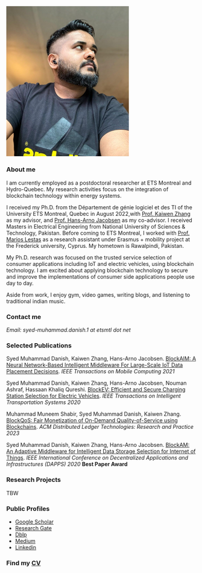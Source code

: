 
<img src="danish.png" width="325" height="397.5">

### **About me**
I am currently employed as a postdoctoral researcher at ETS Montreal and Hydro-Quebec. My research activities focus on the integration of blockchain technology within energy systems.

I received my Ph.D. from the Département de génie logiciel et des TI of the University ETS Montreal, Quebec in August 2022,with [Prof. Kaiwen Zhang](https://www.etsmtl.ca/en/research/professors/kzhang) as my advisor, and [Prof. Hans-Arno Jacobsen](https://www.ece.utoronto.ca/people/jacobsen-h-a/) as my co-advisor. I received Masters in Electrical Engineering from National University of Sciences & Technology, Pakistan. Before coming to ETS Montreal, I worked with [Prof. Marios Lestas](https://www.linkedin.com/in/marios-lestas-708aa5231/) as a research assistant under Erasmus + mobility project at the Frederick university, Cyprus. My hometown is Rawalpindi, Pakistan.

My Ph.D. research was focused on the trusted service selection of consumer applications including IoT and electric vehicles, using blockchain technology. I am excited about applying blockchain technology to secure and improve the implementations of consumer side applications people use day to day. 

Aside from work, I enjoy gym, video games, writing blogs, and listening to traditional indian music.

### **Contact me**

_Email:  syed-muhammad.danish.1 at etsmtl dot net_

### **Selected Publications**

Syed Muhammad Danish, Kaiwen Zhang, Hans-Arno Jacobsen. [BlockAIM: A Neural Network-Based Intelligent Middleware For Large-Scale IoT Data Placement Decisions](https://ieeexplore.ieee.org/document/9398554).
_IEEE Transactions on Mobile Computing 2021_

Syed Muhammad Danish, Kaiwen Zhang, Hans-Arno Jacobsen, Nouman Ashraf, Hassaan Khaliq Qureshi. [BlockEV:  Efficient and Secure Charging Station Selection for Electric Vehicles](https://ieeexplore.ieee.org/document/9310692).
_IEEE Transactions on Intelligent Transportation Systems 2020_

Muhammad Muneem Shabir, Syed Muhammad Danish, Kaiwen Zhang. [BlockQoS: Fair Monetization of On-Demand Quality-of-Service using Blockchains](https://dl.acm.org/doi/10.1145/3580284).
_ACM Distributed Ledger Technologies: Research and Practice 2023_

Syed Muhammad Danish, Kaiwen Zhang, Hans-Arno Jacobsen. [BlockAM: An Adaptive Middleware for Intelligent Data Storage Selection for Internet of Things](https://ieeexplore.ieee.org/abstract/document/9126003/).
_IEEE International Conference on Decentralized Applications and Infrastructures (DAPPS) 2020_
**Best Paper Award**

### **Research Projects**

TBW

### **Public Profiles**

- [Google Scholar](https://scholar.google.com.pk/citations?user=OAiYfI8AAAAJ&hl=en)
- [Research Gate](https://www.researchgate.net/profile/Syed_Danish4)
- [Dblp](https://dblp.uni-trier.de/pers/hd/d/Danish:Syed_Muhammad)
- [Medium](https://medium.com/@syedmuhammaddanish)
- [Linkedin](https://www.linkedin.com/in/syeddanish1992/)


### **Find my [CV](https://github.com/syedmuhamaddanish/syedmuhamaddanish.github.io/blob/main/CV.pdf)** 
